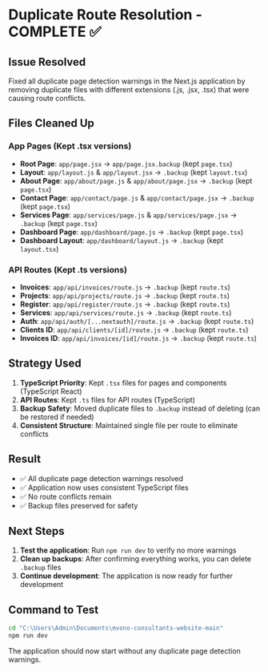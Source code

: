 # Duplicate Route Resolution - COMPLETE ✅

## Issue Resolved
Fixed all duplicate page detection warnings in the Next.js application by removing duplicate files with different extensions (.js, .jsx, .tsx) that were causing route conflicts.

## Files Cleaned Up

### App Pages (Kept .tsx versions)
- **Root Page**: `app/page.jsx` → `app/page.jsx.backup` (kept `page.tsx`)
- **Layout**: `app/layout.js` & `app/layout.jsx` → `.backup` (kept `layout.tsx`)
- **About Page**: `app/about/page.js` & `app/about/page.jsx` → `.backup` (kept `page.tsx`)
- **Contact Page**: `app/contact/page.js` & `app/contact/page.jsx` → `.backup` (kept `page.tsx`)
- **Services Page**: `app/services/page.js` & `app/services/page.jsx` → `.backup` (kept `page.tsx`)
- **Dashboard Page**: `app/dashboard/page.js` → `.backup` (kept `page.tsx`)
- **Dashboard Layout**: `app/dashboard/layout.js` → `.backup` (kept `layout.tsx`)

### API Routes (Kept .ts versions)
- **Invoices**: `app/api/invoices/route.js` → `.backup` (kept `route.ts`)
- **Projects**: `app/api/projects/route.js` → `.backup` (kept `route.ts`)
- **Register**: `app/api/register/route.js` → `.backup` (kept `route.ts`)
- **Services**: `app/api/services/route.js` → `.backup` (kept `route.ts`)
- **Auth**: `app/api/auth/[...nextauth]/route.js` → `.backup` (kept `route.ts`)
- **Clients ID**: `app/api/clients/[id]/route.js` → `.backup` (kept `route.ts`)
- **Invoices ID**: `app/api/invoices/[id]/route.js` → `.backup` (kept `route.ts`)

## Strategy Used
1. **TypeScript Priority**: Kept `.tsx` files for pages and components (TypeScript React)
2. **API Routes**: Kept `.ts` files for API routes (TypeScript)
3. **Backup Safety**: Moved duplicate files to `.backup` instead of deleting (can be restored if needed)
4. **Consistent Structure**: Maintained single file per route to eliminate conflicts

## Result
- ✅ All duplicate page detection warnings resolved
- ✅ Application now uses consistent TypeScript files
- ✅ No route conflicts remain
- ✅ Backup files preserved for safety

## Next Steps
1. **Test the application**: Run `npm run dev` to verify no more warnings
2. **Clean up backups**: After confirming everything works, you can delete `.backup` files
3. **Continue development**: The application is now ready for further development

## Command to Test
```bash
cd "C:\Users\Admin\Documents\mvono-consultants-website-main"
npm run dev
```

The application should now start without any duplicate page detection warnings.
